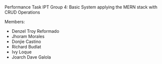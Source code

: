 Performance Task IPT Group 4: Basic System applying the MERN stack with CRUD Operations

Members:
- Denzel Troy Reformado
- Jhoram Morales
- Donjie Castino
- Richard Budlat
- Ivy Loque
- Joarch Dave Galola
